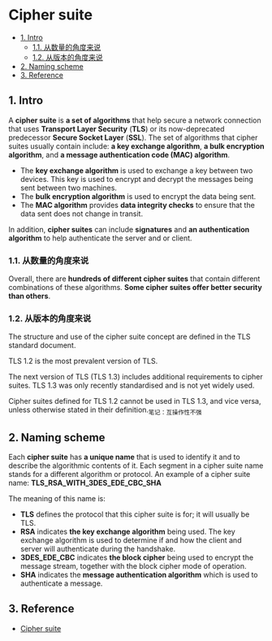 # Cipher suite

<!-- TOC -->

- [1. Intro](#1-intro)
  - [1.1. 从数量的角度来说](#11-%e4%bb%8e%e6%95%b0%e9%87%8f%e7%9a%84%e8%a7%92%e5%ba%a6%e6%9d%a5%e8%af%b4)
  - [1.2. 从版本的角度来说](#12-%e4%bb%8e%e7%89%88%e6%9c%ac%e7%9a%84%e8%a7%92%e5%ba%a6%e6%9d%a5%e8%af%b4)
- [2. Naming scheme](#2-naming-scheme)
- [3. Reference](#3-reference)

<!-- /TOC -->

## 1. Intro

A **cipher suite** is **a set of algorithms** that help secure a network connection that uses **Transport Layer Security** (**TLS**) or its now-deprecated predecessor **Secure Socket Layer** (**SSL**). The set of algorithms that cipher suites usually contain include: **a key exchange algorithm**, **a bulk encryption algorithm**, and **a message authentication code (MAC) algorithm**.

- The **key exchange algorithm** is used to exchange a key between two devices. This key is used to encrypt and decrypt the messages being sent between two machines.
- The **bulk encryption algorithm** is used to encrypt the data being sent.
- The **MAC algorithm** provides **data integrity checks** to ensure that the data sent does not change in transit.

In addition, **cipher suites** can include **signatures** and **an authentication algorithm** to help authenticate the server and or client.

### 1.1. 从数量的角度来说

Overall, there are **hundreds of different cipher suites** that contain different combinations of these algorithms. **Some cipher suites offer better security than others**.

### 1.2. 从版本的角度来说

The structure and use of the cipher suite concept are defined in the TLS standard document.

TLS 1.2 is the most prevalent version of TLS.

The next version of TLS (TLS 1.3) includes additional requirements to cipher suites. TLS 1.3 was only recently standardised and is not yet widely used.

Cipher suites defined for TLS 1.2 cannot be used in TLS 1.3, and vice versa, unless otherwise stated in their definition.<sub>笔记：互操作性不强</sub>

## 2. Naming scheme

Each **cipher suite** has **a unique name** that is used to identify it and to describe the algorithmic contents of it. Each segment in a cipher suite name stands for a different algorithm or protocol. An example of a cipher suite name: **TLS_RSA_WITH_3DES_EDE_CBC_SHA**

The meaning of this name is:

- **TLS** defines the protocol that this cipher suite is for; it will usually be TLS.
- **RSA** indicates **the key exchange algorithm** being used. The key exchange algorithm is used to determine if and how the client and server will authenticate during the handshake.
- **3DES_EDE_CBC** indicates **the block cipher** being used to encrypt the message stream, together with the block cipher mode of operation.
- **SHA** indicates the **message authentication algorithm** which is used to authenticate a message.

## 3. Reference

- [Cipher suite](https://en.wikipedia.org/wiki/Cipher_suite)
